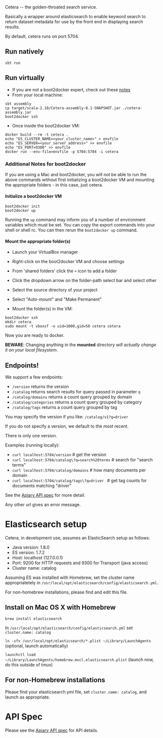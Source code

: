 Cetera -- the golden-throated search service.

Basically a wrapper around elasticsearch to enable keyword search to return dataset metadata for use by the front end in displaying search results.

By default, cetera runs on port 5704.

## Run natively
`sbt run`

## Run virtually
* If you are not a boot2docker expert, check out these [notes](#additional-notes-for-boot2docker)
* From your local machine:
```
sbt assembly
cp target/scala-2.10/Cetera-assembly-0.1-SNAPSHOT.jar ./cetera-assembly.jar
boot2docker ssh
```
* Once inside the boot2docker VM:
```
docker build --rm -t cetera .
echo "ES_CLUSTER_NAME=<your_cluster_name>" > envfile
echo "ES_SERVER=<your_server_address>" >> envfile
echo "ES_PORT=9300" >> envfile
docker run --env-file=envfile -p 5704:5704 -i cetera
```

### Additional Notes for boot2docker

If you are using a Mac and boot2docker, you will not be able to run the
above commands without first initializing a boot2docker VM and mounting the
appropriate folders - in this case, just cetera.

#### Initialize a boot2docker VM
```
boot2docker init
boot2docker up
```
Running the `up` command may inform you of a number of environment variables which must be set.
You can copy the export commands into your shell or shell rc.
You can then rerun the `boot2docker up` command.

#### Mount the appropriate folder(s)
* Launch your VirtualBox manager
* Right-click on the boot2docker VM and choose settings
* From 'shared folders' click the `+` icon to add a folder
* Click the dropdown arrow on the folder-path select bar and select other
* Select the source directory of your project
* Select "Auto-mount" and "Make Permanent"

* Mount the folder(s) in the VM:
```
boot2docker ssh
mkdir cetera
sudo mount -t vboxsf -o uid=1000,gid=50 cetera cetera
```

Now you are ready to docker.

**BEWARE**: Changing anything in the **mounted** directory *will actually change it on your local filesystem*.


## Endpoints!

We support a few endpoints:

* `/version` returns the version
* `/catalog` returns search results for query passed in parameter `q`
* `/catalog/domains` returns a count query grouped by domain
* `/catalog/categories` returns a count query grouped by category
* `/catalog/tags` returns a count query grouped by tag

You may specify the version if you like: `/catalog/v1?q=driver`

If you do not specify a version, we default to the most recent.

There is only one version.

Examples (running locally):
* `curl localhost:5704/version` # get the version
* `curl localhost:5704/catalog\?q=search%20terms` # search for "search terms"
* `curl localhost:5704/catalog/domains` # how many documents per domain
* `curl localhost:5704/catalog/tags\?q=driver ` # get tag counts for documents matching "driver"

See the [Apiary API spec](http://docs.cetera.apiary.io/#) for more detail.

Any other url gives an error message.


# Elasticsearch setup

Cetera, in development use, assumes an ElasticSearch setup as follows:

- Java version: 1.8.0
- ES version: 1.7.2
- Host: localhost (127.0.0.1)
- Port: 9200 for HTTP requests and 9300 for Transport (java access)
- Cluster name: catalog

Assuming ES was installed with Homebrew, set the cluster name appropriatetely in `/usr/local/opt/elasticsearch/config/elasticsearch.yml`.

For non-homebrew installations, please find and edit this file.

## Install on Mac OS X with Homebrew

`brew install elasticsearch`

In `/usr/local/opt/elasticsearch/config/elasticsearch.yml` set `cluster.name: catalog`

`ln -sfv /usr/local/opt/elasticsearch/*.plist ~/Library/LaunchAgents` (optional, launch automatically)

`launchctl load ~/Library/LaunchAgents/homebrew.mxcl.elasticsearch.plist` (launch now, do this outside of tmux)

## For non-Homebrew installations

Please find your elasticsearch.yml file, set `cluster.name: catalog`, and launch as appropriate.

# API Spec

Please see the [Apiary API spec](http://docs.cetera.apiary.io/#) for API details.
